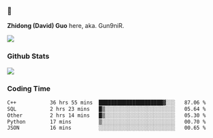 ### 👋 

**Zhidong (David) Guo** here, aka. Gun9niR.

![](https://komarev.com/ghpvc/?username=Gun9niR&label=Total+Views)

### Github Stats

<img src="https://github-readme-stats.vercel.app/api?username=Gun9niR&count_private=true&show_icons=true&theme=vue-dark&hide_title=true">

### Coding Time

<!--START_SECTION:waka-->

```txt
C++           36 hrs 55 mins  █████████████████████▓░░░   87.06 %
SQL           2 hrs 23 mins   █▒░░░░░░░░░░░░░░░░░░░░░░░   05.64 %
Other         2 hrs 14 mins   █▒░░░░░░░░░░░░░░░░░░░░░░░   05.30 %
Python        17 mins         ▒░░░░░░░░░░░░░░░░░░░░░░░░   00.70 %
JSON          16 mins         ░░░░░░░░░░░░░░░░░░░░░░░░░   00.65 %
```

<!--END_SECTION:waka-->
